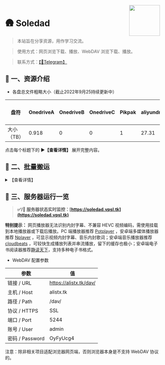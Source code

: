<img align="right" width="100" src="https://raw.githubusercontent.com/iosoledad/alistx/main/soledad.png">

# 🛖 Soledad

> 本站旨在分享资源，用作学习交流。

> 使用方式：网页浏览下载、播放、WebDAV 浏览下载、播放。

> 联系方式：[【🐧Telegram】](https://t.me/ifsoledad)


## 🎤 一、资源介绍

- 各盘总文件粗略大小（截止2022年9月25持续更新中）

|盘符|OnedriveA|OnedriveB|OnedriveC|Pikpak|aliyundrive|待添加|待添加|待添加|待添加|
|-|-|-|-|-|-|-|-|-|-|
|大小（TB）|0.918|0|0|1|27.31|0|0|0|0|

点击每个标题下的 **▶【查看详情】** 展开完整内容。


## 🚀 二、批量搬运

<details>
  <summary>【查看详情】</summary>

> 使用原始的批量下载工具进行下载也行，不过更推荐认识一下 [Rclone](https://rclone.org/) 。

[Rclone](https://rclone.org/) 是一个支持多种云储存平台、国外云盘、储存协议的命令行工具，兼容 OneDrive 独特的 WebDAV 功能，自行搜索挂载教程。分享资源时登录 OneDrive 网页端，管理资源文件夹的访问权限，赋予同域内空白账户（无任何订阅许可证）为**可查看**权限，即**只读权限**，使用 [Rclone](https://rclone.org/) 配置该空白账户及资源文件夹链接，自动加密空白账户密码，既可共享出来批量搬运资源，又能：限制文件操作权限、避免泄露密码、避免没有创建 API 权限的尴尬、不会出现 refresh token 过期。直接在 [Rclone](https://rclone.org/) 配置文件中填入下述配置，不能再逐步配置，再次配置会导致已被加密后的密码文本被再次加密， [Rclone](https://rclone.org/) 无法识别真实密码报错。配置名 `[rep]` 即为盘符名，在 [Rclone](https://rclone.org/) 中称为 `remote` 。

[Rclone](https://rclone.org/) 还有相对简便易用的图形界面程序 [RcloneBrowser](https://github.com/kapitainsky/RcloneBrowser/releases) ，如果命令行用起来不太顺手可以试试。下载核心程序 [Rclone](https://rclone.org/downloads/) 解压，下载图形界面程序 [RcloneBrowser](https://github.com/kapitainsky/RcloneBrowser/releases)  安装。新建一个 `rclone.conf` 文本文件，将下述配置文件复制进去。在图形程序中，点击左上角 `file` → `preferences` ， `rclone location` 选择解压出的 rclone 核心主程序 `rclone.exe` ， `rclone.conf location` 选择新建的 `rclone.conf` 文件。回到图形程序界面点击左下角 `refresh` 刷新出配置，最后就可以浏览文件批量下载了，在顶部第二行 `Jobs` 中查看传输进程。

- [Rclone](https://rclone.org/) 配置文件

```
[OnedriveA]
type = webdav
url = https://chirmyram-my.sharepoint.com/personal/pub_chirmyram_top/Documents/
vendor = sharepoint
user = share@chirmyram.top
pass = 25es9-8BHYf1mDzSSaqMPBDAj3JjGh-95bjeWQ
```

```
[OnedriveB]
type = webdav
url = https://chirmyram-my.sharepoint.com/personal/ani_chirmyram_top/Documents/
vendor = sharepoint
user = share@chirmyram.top
pass = 25es9-8BHYf1mDzSSaqMPBDAj3JjGh-95bjeWQ
```

```
[OnedriveC]
type = webdav
url = https://chirmyram-my.sharepoint.com/personal/ani_chirmyram_top/Documents/
vendor = sharepoint
user = share@chirmyram.top
pass = 25es9-8BHYf1mDzSSaqMPBDAj3JjGh-95bjeWQ
```

</details>


</details>

## 📂 三、服务器运行一览

> **✅/🔴  服务器状态实时监控：[https://soledad.vpsl.tk](https://soledad.vpsl.tk)**

**特别提示：** 网页播放器无法识别内封字幕、不兼容 HEVC 视频编码，需使用挂载到本地播放器或下载后播放。PC 端播放器推荐 [Potplayer](https://potplayer.daum.net/?lang=zh_CN) ，安卓端多媒体播放器推荐 [Nplayer](https://al.chirmyram.com/rep/Android/%E8%B0%B7%E6%AD%8C%E5%95%86%E5%BA%97/nPlayer_1.7.7.7_191219.apk) ，可显示视频内封字幕、音乐内封歌词；安卓端音乐播放器推荐 [cloudbeats](https://al.chirmyram.com/rep/Android/%E8%B0%B7%E6%AD%8C%E5%95%86%E5%BA%97/CloudBeats_1.8.4.apk) ，可较快生成播放列表并串流播放，留下的缓存也极小；安卓端电子书阅读器推荐[静读天下](https://al.chirmyram.com/rep/Android/%E8%B0%B7%E6%AD%8C%E5%95%86%E5%BA%97/Moon_Reader_Pro-v7.0_build_700005-M.apk)，支持多种电子书格式。
- WebDAV 配置参数

|参数|值|
|-|-|
|链接 / URL|https://alistx.tk/dav/|
|主机 / Host|alistx.tk|
|路径 / Path|/dav/|
|协议 / HTTPS|SSL|
|端口 / Port|5244|
|账号 / User|admin|
|密码 / Password|OyFyUcg4|

注意：除非相关项目适配浏览器网页端，否则浏览器本身是不支持 WebDAV 协议的。
